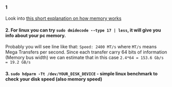 #### 1
  Look into [this short explanation on how memory works](../extras/brief_on_memory.md)    
#### 2. For linux you can try `sudo dmidecode --type 17 | less`, it will give you info about your pc memory.
Probably you will see line like that: `Speed: 2400 MT/s` where `MT/s` means Mega Transfers per second.
Since each transfer carry 64 bits of information (Memory bus width) we can estimate that in this case
`2.4*64 = 153.6 Gb/s = 19.2 GB/s`

#### 3. `sudo hdparm -Tt /dev/YOUR_DISK_DEVICE` - simple linux benchmark to check your disk speed (also memory speed) 
